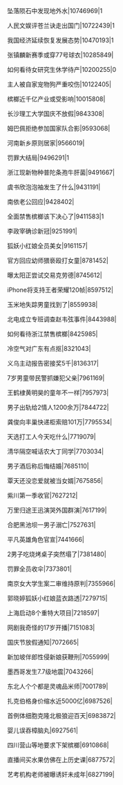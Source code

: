坠落陨石中发现地外水|10746969|1

人民文娱评苍兰诀走出国门|10722439|1

我国经济延续恢复发展态势|10470193|1

张镇麟新赛季或穿77号球衣|10285849|

如何看待女研究生休学待产|10200255|0

主人被自家宠物狗严重咬伤|10122405|

槟榔近千亿产业或受影响|10015808|

长沙理工大学国庆不放假|9843308|

姆巴佩拒绝参加国家队合影|9593068|

河南新乡原则居家|9566019|

罚罪大结局|9496291|1

浙江现新物种普陀条孢牛肝菌|9491667|

虞书欣泡泡袖发生了什么|9431191|

南依老公回应|9428402|

全面禁售槟榔该下决心了|9411583|1

李政宰确诊新冠|9251991|

狐妖小红娘全员美女|9161157|

官方回应幼师猥亵殴打女童|8781452|

曝太阳正尝试交易克劳德|8745612|

iPhone将支持王者荣耀120帧|8597512|

玉米地失踪男童找到了|8559938|

北电成立专班调查赵韦弦事件|8443988|

如何看待浙江禁售槟榔|8425985|

冷空气对广东有点抠|8321043|

义乌主动报告密接奖5千|8136317|

7岁男童带民警抓嫌犯父亲|7961169|

王鹤棣黄明昊的童年不一样|7957973|

男子出轨给2情人1200余万|7844722|

龚俊向丰巢快递柜索赔101万|7795534|

天选打工人今天吃什么|7719079|

清华隔空喊话农大丁同学|7703034|

男子酒后称后悔结婚|7685110|

覃天还没恋爱就被当女婿|7675856|

紫川第一季收官|7627212|

万里归途王迅演哭外国群演|7617199|

合肥黑池坝一男子溺亡|7527631|

平凡英雄角色官宣|7441666|

2男子吃烧烤桌子突然塌了|7381480|

罚罪全员收伞|7373801|

南京女大学生案二审维持原判|7355966|

郭晓婷狐妖小红娘蓝衣路透|7279715|

上海启动8个重特大项目|7218597|

网剧我奇怪的17岁开播|7151083|

国庆节放假通知|7072665|

新加坡伴郎性侵新娘获鞭刑|7055999|

墨西哥发生7.7级地震|7043266|

东北人个个都是灵魂品米师|7001789|

扎克伯格身价缩水近5000亿|6987526|

首例体细胞克隆北极狼迎百天|6983872|

婴儿误吞樟脑丸|6927561|

四川营山等地要求下架槟榔|6910868|

直播间买水果仿佛在上历史课|6877572|

艺考机构老师被曝诱奸未成年|6827199|

